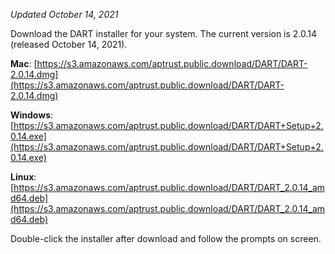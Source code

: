 _Updated October 14, 2021_

Download the DART installer for your system. The current version is 2.0.14 (released October 14, 2021).

__Mac__: [https://s3.amazonaws.com/aptrust.public.download/DART/DART-2.0.14.dmg](https://s3.amazonaws.com/aptrust.public.download/DART/DART-2.0.14.dmg)

__Windows__: [https://s3.amazonaws.com/aptrust.public.download/DART/DART+Setup+2.0.14.exe](https://s3.amazonaws.com/aptrust.public.download/DART/DART+Setup+2.0.14.exe)

__Linux__: [https://s3.amazonaws.com/aptrust.public.download/DART/DART_2.0.14_amd64.deb](https://s3.amazonaws.com/aptrust.public.download/DART/DART_2.0.14_amd64.deb)

Double-click the installer after download and follow the prompts on screen.
